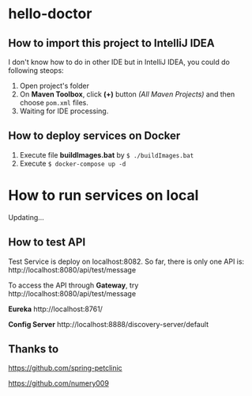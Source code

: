 ﻿# hello-doctor
 
 ## How to import this project to IntelliJ IDEA
 
 I don't know how to do in other IDE but in IntelliJ IDEA, you could do following steops:
 
 1. Open project's folder
 2. On **Maven Toolbox**, click **(+)** button *(All Maven Projects)* and then choose `pom.xml` files.
 3. Waiting for IDE processing.
 
 ## How to deploy services on Docker
 
 1. Execute file **buildImages.bat** by `$ ./buildImages.bat`
 2. Execute `$ docker-compose up -d`
 
 # How to run services on local
 
 Updating...
 
 
## How to test API

Test Service is deploy on localhost:8082. So far, there is only one API is: http://localhost:8080/api/test/message

To access the API through **Gateway**, try http://localhost:8080/api/test/message

**Eureka** http://localhost:8761/

**Config Server** http://localhost:8888/discovery-server/default



## Thanks to

https://github.com/spring-petclinic

https://github.com/numery009
